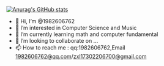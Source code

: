 [![Anurag's GitHub stats](https://github-readme-stats.vercel.app/api?username=1982606762)](https://github.com/1982606762/github-readme-stats)

- 👋 Hi, I’m @1982606762
- 👀 I’m interested in Computer Science and Music
- 🌱 I’m currently learning math and computer fundamental
- 💞️ I’m looking to collaborate on ...
- 📫 How to reach me : qq:1982606762,Email 1982606762@qq.com/zxl17302206700@gmail.com

<!---
1982606762/1982606762 is a ✨ special ✨ repository because its `README.md` (this file) appears on your GitHub profile.
You can click the Preview link to take a look at your changes.
--->
